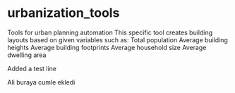 # urbanization_tools
Tools for urban planning automation
This specific tool creates building layouts based on given variables such as:
Total population
Average building heights
Average building footprints
Average household size
Average dwelling area


Added a test line

Ali buraya cumle ekledi
